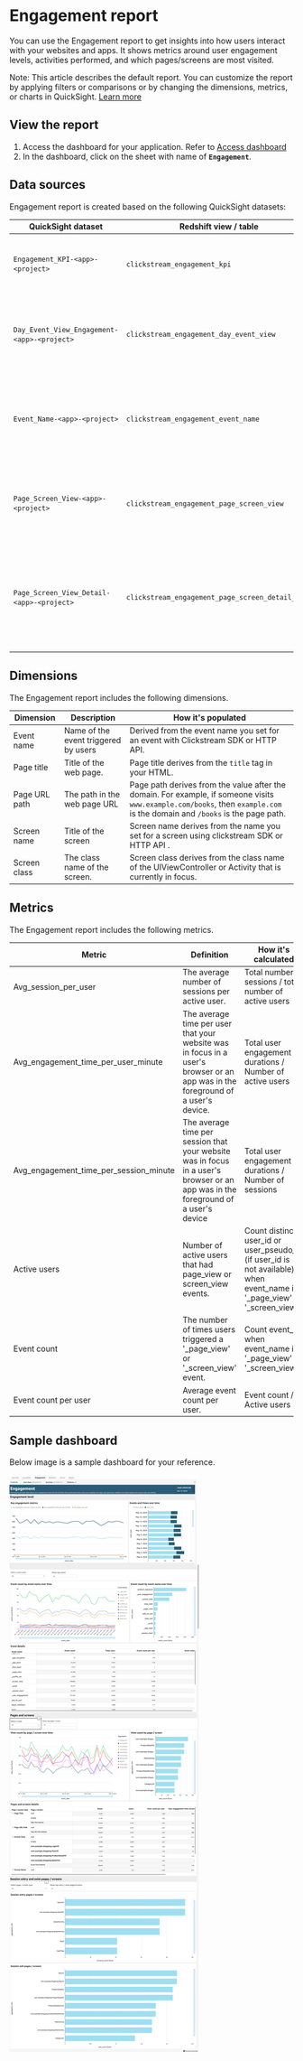 # Engagement report
You can use the Engagement report to get insights into how users interact with your websites and apps. It shows metrics around user engagement levels, activities performed, and which pages/screens are most visited.

Note: This article describes the default report. You can customize the report by applying filters or comparisons or by changing the dimensions, metrics, or charts in QuickSight. [Learn more](https://docs.aws.amazon.com/quicksight/latest/user/working-with-visuals.html)


## View the report
1. Access the dashboard for your application. Refer to [Access dashboard](index.md)
2. In the dashboard, click on the sheet with name of **`Engagement`**.

## Data sources
Engagement report is created based on the following QuickSight datasets:

|QuickSight dataset | Redshift view / table| Description | 
|----------|--------------------|------------------|
|`Engagement_KPI-<app>-<project>`|`clickstream_engagement_kpi` | This dataset stores data on Engagement KPIs per day.|
|`Day_Event_View_Engagement-<app>-<project>`|`clickstream_engagement_day_event_view`|This dataset stores data on the number of events and number of view events for each day|
|`Event_Name-<app>-<project>`|`clickstream_engagement_event_name`| This dataset stores data on the number of events per event name for each user for each day.|
|`Page_Screen_View-<app>-<project>`|`clickstream_engagement_page_screen_view`|This dataset stores data on the number of views per each page or screen for each day.|
|`Page_Screen_View_Detail-<app>-<project>`|`clickstream_engagement_page_screen_detail_view`| This dataset stores data on the view event per page title/ page url or screen name/screen id for each user for each day.|

## Dimensions
The Engagement report includes the following dimensions.

|Dimension | Description| How it's populated| 
|----------|--------------------|---------|
| Event name | Name of the event triggered by users  | Derived from the event name you set for an event with Clickstream SDK or HTTP API. |
| Page title | Title of the web page. | Page title derives from the `title` tag in your HTML.|
| Page URL path | The path in the web page URL  | Page path derives from the value after the domain. For example, if someone visits `www.example.com/books`, then `example.com` is the domain and `/books` is the page path.|
| Screen name | Title of the screen  | Screen name derives from the name you set for a screen using clickstream SDK or HTTP API .|
| Screen class | The class name of the screen. | Screen class derives from the class name of the UIViewController or Activity that is currently in focus.|

## Metrics
The Engagement report includes the following metrics.

|Metric | Definition| How it's calculated| 
|----------|--------------------|---------|
| Avg_session_per_user |The average number of sessions per active user.| Total number of sessions / total number of active users|
| Avg_engagement_time_per_user_minute | The average time per user that your website was in focus in a user's browser or an app was in the foreground of a user's device.| Total user engagement durations / Number of active users |
| Avg_engagement_time_per_session_minute | The average time per session that your website was in focus in a user's browser or an app was in the foreground of a user's device| Total user engagement durations / Number of sessions |
| Active users | Number of active users that had page_view or screen_view events.| Count distinct user_id or user_pseudo_id (if user_id is not available) when event_name is '_page_view' or '_screen_view'. |
| Event count | The number of times users triggered a '_page_view' or '_screen_view' event.| Count event_id when event_name is '_page_view' or '_screen_view'. |
| Event count per user | Average event count per user.| Event count / Active users |

## Sample dashboard
Below image is a sample dashboard for your reference.

![dashboard-activity](../../images/analytics/dashboard/engagement.png)